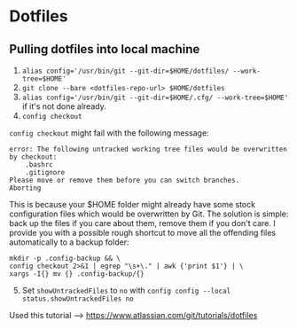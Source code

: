 # Dotfiles

## Pulling dotfiles into local machine

1. `alias config='/usr/bin/git --git-dir=$HOME/dotfiles/ --work-tree=$HOME'`
2. `git clone --bare <dotfiles-repo-url> $HOME/dotfiles`
3. `alias config='/usr/bin/git --git-dir=$HOME/.cfg/ --work-tree=$HOME'` if it's not done already.
4. `config checkout`

  `config checkout` might fail with the following message:
  ```
  error: The following untracked working tree files would be overwritten by checkout:
      .bashrc
      .gitignore
  Please move or remove them before you can switch branches.
  Aborting
  ```
  This is because your $HOME folder might already have some stock configuration files which would be overwritten by Git. The solution is simple: back up the files if you care about them, remove them if you don't care. I provide you with a possible rough shortcut to move all the offending files automatically to a backup folder:
  ```shell
  mkdir -p .config-backup && \
  config checkout 2>&1 | egrep "\s+\." | awk {'print $1'} | \
  xargs -I{} mv {} .config-backup/{}
  ```
5. Set `showUntrackedFiles` to `no` with `config config --local status.showUntrackedFiles no`

Used this tutorial --> https://www.atlassian.com/git/tutorials/dotfiles
